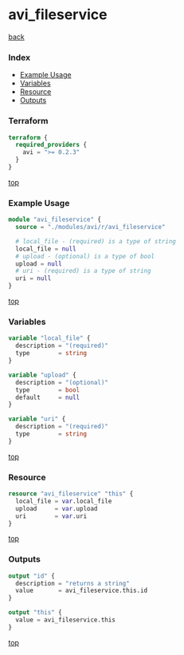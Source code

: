 # avi_fileservice

[back](../avi.md)

### Index

- [Example Usage](#example-usage)
- [Variables](#variables)
- [Resource](#resource)
- [Outputs](#outputs)

### Terraform

```terraform
terraform {
  required_providers {
    avi = ">= 0.2.3"
  }
}
```

[top](#index)

### Example Usage

```terraform
module "avi_fileservice" {
  source = "./modules/avi/r/avi_fileservice"

  # local_file - (required) is a type of string
  local_file = null
  # upload - (optional) is a type of bool
  upload = null
  # uri - (required) is a type of string
  uri = null
}
```

[top](#index)

### Variables

```terraform
variable "local_file" {
  description = "(required)"
  type        = string
}

variable "upload" {
  description = "(optional)"
  type        = bool
  default     = null
}

variable "uri" {
  description = "(required)"
  type        = string
}
```

[top](#index)

### Resource

```terraform
resource "avi_fileservice" "this" {
  local_file = var.local_file
  upload     = var.upload
  uri        = var.uri
}
```

[top](#index)

### Outputs

```terraform
output "id" {
  description = "returns a string"
  value       = avi_fileservice.this.id
}

output "this" {
  value = avi_fileservice.this
}
```

[top](#index)
